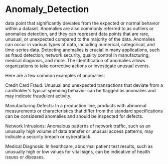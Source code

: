 # Anomaly_Detection
data point that significantly deviates from the expected or normal behavior within a dataset. Anomalies are also commonly referred to as outliers or anomalies detection, and they can represent data points that are rare, unusual, or unexpected compared to the majority of the data.
Anomalies can occur in various types of data, including numerical, categorical, and time-series data. Detecting anomalies is crucial in many applications, such as fraud detection, network security, quality control in manufacturing, medical diagnosis, and more. The identification of anomalies allows organizations to take corrective actions or investigate unusual events.

Here are a few common examples of anomalies:

Credit Card Fraud: Unusual and unexpected transactions that deviate from a cardholder's typical spending behavior can be flagged as anomalies and may indicate fraudulent activity.

Manufacturing Defects: In a production line, products with abnormal measurements or characteristics that differ from the standard specifications can be considered anomalies and should be inspected for defects.

Network Intrusions: Anomalous patterns of network traffic, such as an unusually high volume of data transfer or unusual access patterns, may indicate a security breach or cyberattack.

Medical Diagnosis: In healthcare, abnormal patient test results, such as unusually high or low values for vital signs, can be indicative of health issues or diseases.
